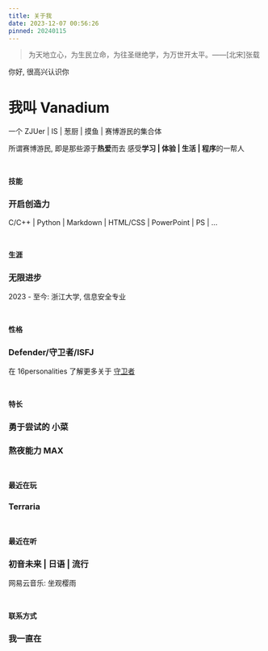 ```yaml
---
title: 关于我
date: 2023-12-07 00:56:26
pinned: 20240115
---
```


> 为天地立心，为生民立命，为往圣继绝学，为万世开太平。——[北宋]张载

你好, 很高兴认识你

# 我叫 Vanadium

一个 ZJUer | IS | 葱厨 | 摸鱼 | 赛博游民的集合体

所谓赛博游民, 即是那些源于**热爱**而去
感受**学习 | 体验 | 生活 | 程序**的一帮人

&nbsp;

**技能**

### 开启创造力

C/C++ | Python | Markdown | HTML/CSS | PowerPoint | PS | ...

&nbsp;

**生涯**

### 无限进步

2023 - 至今: 浙江大学, 信息安全专业

&nbsp;

**性格**

### Defender/守卫者/ISFJ

在 16personalities 了解更多关于 [守卫者](https://www.16personalities.com/isfj-personality)

&nbsp;

**特长**

### 勇于尝试的 小菜

### 熬夜能力 MAX

&nbsp;

**最近在玩**

### Terraria

&nbsp;

**最近在听**

### 初音未来 | 日语 | 流行

网易云音乐: 坐观樱雨

&nbsp;

**联系方式**

### 我一直在

[<i class="fa-brands fa-bilibili" style="zoom: 2.3;"></i>](https://space.bilibili.com/349246213)  [<i class="fa-regular fa-envelope" style="zoom: 2.3;"></i>](mailto:105497687@qq.com)  [<i class="fa-brands fa-github" style="zoom: 2.3;"></i>](https://github.com/Z-Vanadium)

<!--
~~世界第一公主殿下的骑士团团长~~

#### 基本信息BasicInformation

<br>

ZJU~~赛博保安~~信息安全专业本科大一在读
一个喜欢瞎搞计算机技术的**赛博无业游民**
葱厨头子 | 术力口初音未来毒唯
希望我们能一起进步  \^_\^

<br>

#### 联系方式ContactInformation

| 方式 | 联系 |
| :-- | :---------- |
| QQ | 105497687 |
| Github | [Z-Vanadium](https://github.com/Z-Vanadium) |
| Bilibili | [初心-DCF](https://space.bilibili.com/349246213) |
| E-mail | 105497687@qq.com |
-->